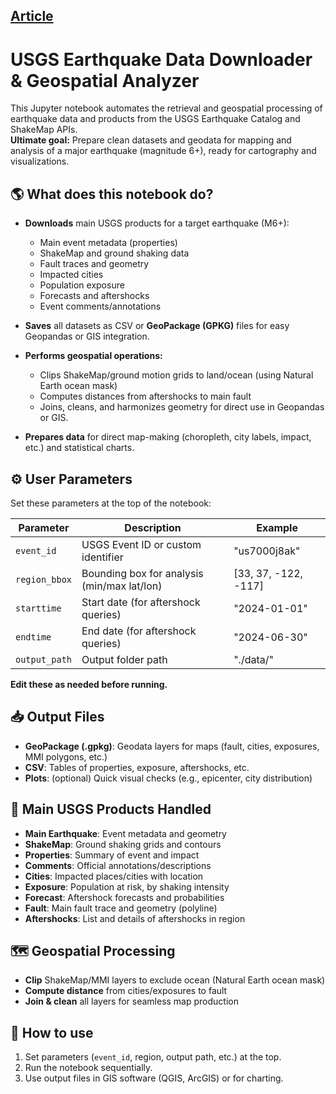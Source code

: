 ## [Article](https://olafkoenig.github.io/2025_usgs_earthquake_mapping/)

# USGS Earthquake Data Downloader & Geospatial Analyzer

This Jupyter notebook automates the retrieval and geospatial processing of earthquake data and products from the USGS Earthquake Catalog and ShakeMap APIs.  
**Ultimate goal:** Prepare clean datasets and geodata for mapping and analysis of a major earthquake (magnitude 6+), ready for cartography and visualizations.

## 🌎 What does this notebook do?

- **Downloads** main USGS products for a target earthquake (M6+):

  - Main event metadata (properties)
  - ShakeMap and ground shaking data
  - Fault traces and geometry
  - Impacted cities
  - Population exposure
  - Forecasts and aftershocks
  - Event comments/annotations

- **Saves** all datasets as CSV or **GeoPackage (GPKG)** files for easy Geopandas or GIS integration.

- **Performs geospatial operations:**

  - Clips ShakeMap/ground motion grids to land/ocean (using Natural Earth ocean mask)
  - Computes distances from aftershocks to main fault
  - Joins, cleans, and harmonizes geometry for direct use in Geopandas or GIS.

- **Prepares data** for direct map-making (choropleth, city labels, impact, etc.) and statistical charts.

## ⚙️ User Parameters

Set these parameters at the top of the notebook:

| Parameter     | Description                                 | Example              |
| ------------- | ------------------------------------------- | -------------------- |
| `event_id`    | USGS Event ID or custom identifier          | "us7000j8ak"         |
| `region_bbox` | Bounding box for analysis (min/max lat/lon) | [33, 37, -122, -117] |
| `starttime`   | Start date (for aftershock queries)         | "2024-01-01"         |
| `endtime`     | End date (for aftershock queries)           | "2024-06-30"         |
| `output_path` | Output folder path                          | "./data/"            |

**Edit these as needed before running.**

## 📥 Output Files

- **GeoPackage (.gpkg)**: Geodata layers for maps (fault, cities, exposures, MMI polygons, etc.)
- **CSV**: Tables of properties, exposure, aftershocks, etc.
- **Plots**: (optional) Quick visual checks (e.g., epicenter, city distribution)

## 🔑 Main USGS Products Handled

- **Main Earthquake**: Event metadata and geometry
- **ShakeMap**: Ground shaking grids and contours
- **Properties**: Summary of event and impact
- **Comments**: Official annotations/descriptions
- **Cities**: Impacted places/cities with location
- **Exposure**: Population at risk, by shaking intensity
- **Forecast**: Aftershock forecasts and probabilities
- **Fault**: Main fault trace and geometry (polyline)
- **Aftershocks**: List and details of aftershocks in region

## 🗺️ Geospatial Processing

- **Clip** ShakeMap/MMI layers to exclude ocean (Natural Earth ocean mask)
- **Compute distance** from cities/exposures to fault
- **Join & clean** all layers for seamless map production

## 📝 How to use

1. Set parameters (`event_id`, region, output path, etc.) at the top.
2. Run the notebook sequentially.
3. Use output files in GIS software (QGIS, ArcGIS) or for charting.
